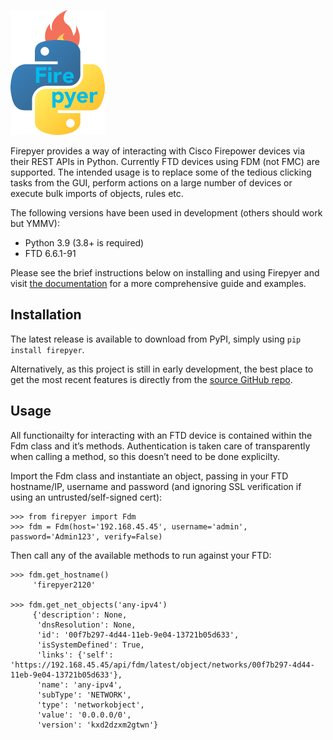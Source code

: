 ![Firepyer](docs/_static/firepyer-logo.png "Firepyer logo")

Firepyer provides a way of interacting with Cisco Firepower devices via their REST APIs in Python. Currently FTD devices using FDM (not FMC) are supported.
The intended usage is to replace some of the tedious clicking tasks from the GUI, perform actions on a large number of devices or execute bulk imports of objects, rules etc.

The following versions have been used in development (others should work but YMMV):
- Python 3.9 (3.8+ is required)
- FTD 6.6.1-91

Please see the brief instructions below on installing and using Firepyer and visit [the documentation](https://certanet.github.io/firepyer/) for a more comprehensive guide and examples.


## Installation

The latest release is available to download from PyPI, simply using `pip install firepyer`.

Alternatively, as this project is still in early development, the best place to get the most recent features is directly from the [source GitHub repo](https://github.com/certanet/firepyer).

## Usage

All functionailty for interacting with an FTD device is contained within the Fdm class and it’s methods. Authentication is taken care of transparently when calling a method, so this doesn’t need to be done explicilty.

Import the Fdm class and instantiate an object, passing in your FTD hostname/IP, username and password (and ignoring SSL verification if using an untrusted/self-signed cert):

    >>> from firepyer import Fdm
    >>> fdm = Fdm(host='192.168.45.45', username='admin', password='Admin123', verify=False)

Then call any of the available methods to run against your FTD:

    >>> fdm.get_hostname()
         'firepyer2120'

    >>> fdm.get_net_objects('any-ipv4')
         {'description': None,
          'dnsResolution': None,
          'id': '00f7b297-4d44-11eb-9e04-13721b05d633',
          'isSystemDefined': True,
          'links': {'self': 'https://192.168.45.45/api/fdm/latest/object/networks/00f7b297-4d44-11eb-9e04-13721b05d633'},
          'name': 'any-ipv4',
          'subType': 'NETWORK',
          'type': 'networkobject',
          'value': '0.0.0.0/0',
          'version': 'kxd2dzxm2gtwn'}

